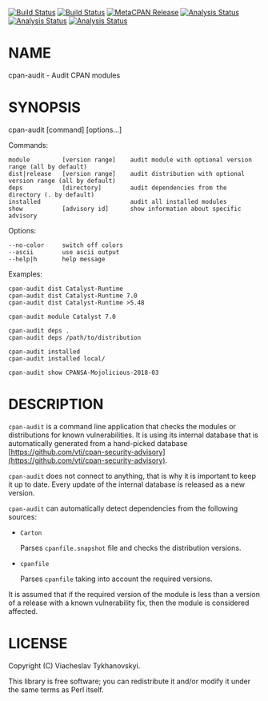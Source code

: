 [![Build Status](https://travis-ci.org/vti/cpan-audit.svg?branch=master)](https://travis-ci.org/vti/cpan-audit) [![Build Status](https://img.shields.io/appveyor/ci/vti/cpan-audit/master.svg?logo=appveyor)](https://ci.appveyor.com/project/vti/cpan-audit/branch/master) [![MetaCPAN Release](https://badge.fury.io/pl/CPAN-Audit.svg)](https://metacpan.org/release/CPAN-Audit) [![Analysis Status](https://kritika.io/users/vti/repos/vti+cpan-audit/heads/master/status.svg)](https://kritika.io/users/vti/repos/vti+cpan-audit) [![Analysis Status](https://kritika.io/users/vti/repos/vti+cpan-audit/heads/master/status.svg?type=coverage)](https://kritika.io/users/vti/repos/vti+cpan-audit) [![Analysis Status](https://kritika.io/users/vti/repos/vti+cpan-audit/heads/master/status.svg?type=deps)](https://kritika.io/users/vti/repos/vti+cpan-audit)
# NAME

cpan-audit - Audit CPAN modules

# SYNOPSIS

cpan-audit \[command\] \[options...\]

Commands:

    module         [version range]    audit module with optional version range (all by default)
    dist|release   [version range]    audit distribution with optional version range (all by default)
    deps           [directory]        audit dependencies from the directory (. by default)
    installed                         audit all installed modules
    show           [advisory id]      show information about specific advisory

Options:

    --no-color     switch off colors
    --ascii        use ascii output
    --help|h       help message

Examples:

    cpan-audit dist Catalyst-Runtime
    cpan-audit dist Catalyst-Runtime 7.0
    cpan-audit dist Catalyst-Runtime >5.48

    cpan-audit module Catalyst 7.0

    cpan-audit deps .
    cpan-audit deps /path/to/distribution

    cpan-audit installed
    cpan-audit installed local/

    cpan-audit show CPANSA-Mojolicious-2018-03

# DESCRIPTION

`cpan-audit` is a command line application that checks the modules or distributions for known vulnerabilities. It is using
its internal database that is automatically generated from a hand-picked database
[https://github.com/vti/cpan-security-advisory](https://github.com/vti/cpan-security-advisory).

`cpan-audit` does not connect to anything, that is why it is important to keep it up to date. Every update of the internal
database is released as a new version.

`cpan-audit` can automatically detect dependencies from the following sources:

- `Carton`

    Parses `cpanfile.snapshot` file and checks the distribution versions.

- `cpanfile`

    Parses `cpanfile` taking into account the required versions.

It is assumed that if the required version of the module is less than a version of a release with a known vulnerability
fix, then the module is considered affected.

# LICENSE

Copyright (C) Viacheslav Tykhanovskyi.

This library is free software; you can redistribute it and/or modify
it under the same terms as Perl itself.

